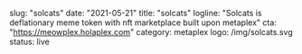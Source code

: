 slug: "solcats"
date: "2021-05-21"
title: "solcats"
logline: "Solcats is deflationary meme token with nft marketplace built upon metaplex"
cta: "https://meowplex.holaplex.com"
category: metaplex
logo: /img/solcats.svg
status: live
